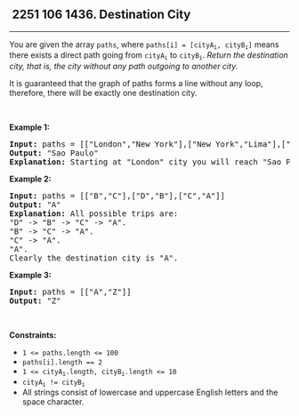 <h2> 2251 106
1436. Destination City</h2><hr><div><p>You are given the array <code>paths</code>, where <code>paths[i] = [cityA<sub>i</sub>, cityB<sub>i</sub>]</code> means there exists a direct path going from <code>cityA<sub>i</sub></code> to <code>cityB<sub>i</sub></code>. <em>Return the destination city, that is, the city without any path outgoing to another city.</em></p>

<p>It is guaranteed that the graph of paths forms a line without any loop, therefore, there will be exactly one destination city.</p>

<p>&nbsp;</p>
<p><strong class="example">Example 1:</strong></p>

<pre><strong>Input:</strong> paths = [["London","New York"],["New York","Lima"],["Lima","Sao Paulo"]]
<strong>Output:</strong> "Sao Paulo" 
<strong>Explanation:</strong> Starting at "London" city you will reach "Sao Paulo" city which is the destination city. Your trip consist of: "London" -&gt; "New York" -&gt; "Lima" -&gt; "Sao Paulo".
</pre>

<p><strong class="example">Example 2:</strong></p>

<pre><strong>Input:</strong> paths = [["B","C"],["D","B"],["C","A"]]
<strong>Output:</strong> "A"
<strong>Explanation:</strong> All possible trips are:&nbsp;
"D" -&gt; "B" -&gt; "C" -&gt; "A".&nbsp;
"B" -&gt; "C" -&gt; "A".&nbsp;
"C" -&gt; "A".&nbsp;
"A".&nbsp;
Clearly the destination city is "A".
</pre>

<p><strong class="example">Example 3:</strong></p>

<pre><strong>Input:</strong> paths = [["A","Z"]]
<strong>Output:</strong> "Z"
</pre>

<p>&nbsp;</p>
<p><strong>Constraints:</strong></p>

<ul>
	<li><code>1 &lt;= paths.length &lt;= 100</code></li>
	<li><code>paths[i].length == 2</code></li>
	<li><code>1 &lt;= cityA<sub>i</sub>.length, cityB<sub>i</sub>.length &lt;= 10</code></li>
	<li><code>cityA<sub>i</sub> != cityB<sub>i</sub></code></li>
	<li>All strings consist of lowercase and uppercase English letters and the space character.</li>
</ul>
</div>